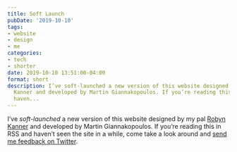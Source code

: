 ```yaml
---
title: Soft Launch
pubDate: '2019-10-10'
tags:
- website
- design
- me
categories:
- tech
- shorter
date: 2019-10-10 13:51:00-04:00
format: short
description: I’ve soft-launched a new version of this website designed by my pal Robyn
  Kanner and developed by Martin Giannakopoulos. If you’re reading this in RSS and
  haven...
---
```


I’ve _soft-launched_ a new version of this website designed by my pal [Robyn Kanner](https://robynkanner.com) and developed by Martin Giannakopoulos. If you’re reading this in RSS and haven’t seen the site in a while, come take a look around and [send me feedback on Twitter](https://twitter.com/mb).
